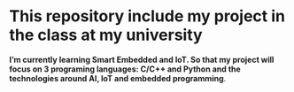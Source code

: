 # This repository include my project in the class at my university

**I’m currently learning Smart Embedded and IoT. So that my project will focus on 3 programing languages: C/C++ and Python and the technologies around AI, IoT and embedded programming**.

